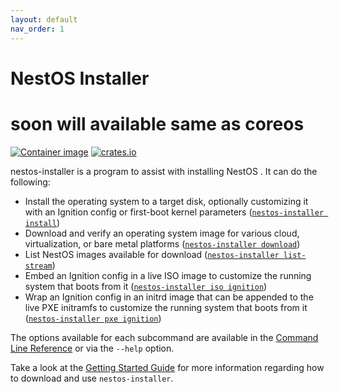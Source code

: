 ```yaml
---
layout: default
nav_order: 1
---
```


# NestOS Installer
# soon will available same as coreos
[![Container image](https://quay.io/repository/coreos/coreos-installer/status)](https://quay.io/repository/coreos/coreos-installer)
[![crates.io](https://img.shields.io/crates/v/coreos-installer.svg)](https://crates.io/crates/coreos-installer)

nestos-installer is a program to assist with installing NestOS
. It can do the following:

* Install the operating system to a target disk, optionally customizing it
  with an Ignition config or first-boot kernel parameters
  ([`nestos-installer install`](cmd/install.md))
* Download and verify an operating system image for various cloud,
  virtualization, or bare metal platforms ([`nestos-installer download`](cmd/download.md))
* List NestOS images available for download
  ([`nestos-installer list-stream`](cmd/list-stream.md))
* Embed an Ignition config in a live ISO image to customize the running
  system that boots from it ([`nestos-installer iso ignition`](cmd/iso.md))
* Wrap an Ignition config in an initrd image that can be appended to the
  live PXE initramfs to customize the running system that boots from it
  ([`nestos-installer pxe ignition`](cmd/pxe.md))

The options available for each subcommand are available in the
[Command Line Reference](cmd.md) or via the `--help` option.

Take a look at the [Getting Started Guide](getting-started.md) for more
information regarding how to download and use `nestos-installer`.
